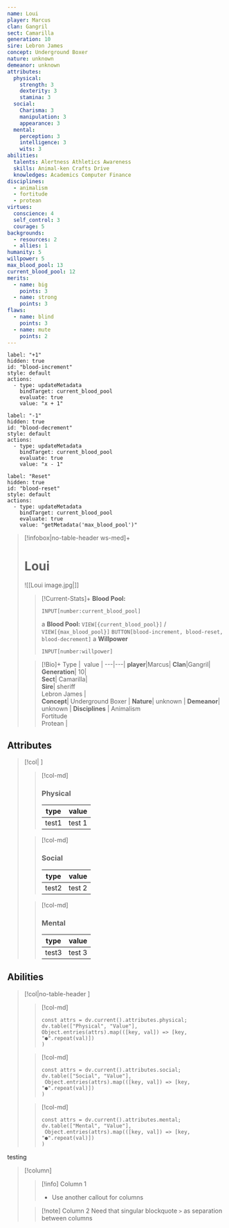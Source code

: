```yaml
---
name: Loui
player: Marcus
clan: Gangril
sect: Camarilla
generation: 10
sire: Lebron James
concept: Underground Boxer
nature: unknown
demeanor: unknown
attributes:
  physical:
    strength: 3
    dexterity: 3
    stamina: 3
  social:
    Charisma: 3
    manipulation: 3
    appearance: 3
  mental:
    perception: 3
    intelligence: 3
    wits: 3
abilities:
  talents: Alertness Athletics Awareness
  skills: Animal-ken Crafts Drive
  knowledges: Academics Computer Finance
disciplines:
  - animalism
  - fortitude
  - protean
virtues:
  conscience: 4
  self_control: 3
  courage: 5
backgrounds:
  - resources: 2
  - allies: 1
humanity: 5
willpower: 5
max_blood_pool: 13
current_blood_pool: 12
merits:
  - name: big
    points: 3
  - name: strong
    points: 3
flaws:
  - name: blind
    points: 3
  - name: mute
    points: 2
---
```

```meta-bind-button
label: "+1"
hidden: true
id: "blood-increment"
style: default
actions:
  - type: updateMetadata
    bindTarget: current_blood_pool
    evaluate: true
    value: "x + 1"
```

```meta-bind-button
label: "-1"
hidden: true
id: "blood-decrement"
style: default
actions:
  - type: updateMetadata
    bindTarget: current_blood_pool
    evaluate: true
    value: "x - 1"
```

```meta-bind-button
label: "Reset"
hidden: true
id: "blood-reset"
style: default
actions:
  - type: updateMetadata
    bindTarget: current_blood_pool
    evaluate: true
    value: "getMetadata('max_blood_pool')"
```

>[!infobox|no-table-header ws-med]+  
># Loui
>![[Loui image.jpg|]]
>
>>[!Current-Stats]+
>>**Blood Pool:** 
>>```meta-bind
>>INPUT[number:current_blood_pool]
>>```
>>a
>>  **Blood Pool:** `VIEW[{current_blood_pool}]` / `VIEW[{max_blood_pool}]` `BUTTON[blood-increment, blood-reset, blood-decrement]`
>>a
>>**Willpower**  
>>```meta-bind
>>INPUT[number:willpower]
>>```
>
>>[!Bio]+
>>Type |  value |
>> ---|---|
>>**player**|Marcus|
>>**Clan**|Gangril| 
>>**Generation**| 10|  
>>**Sect**| Camarilla|  
>>**Sire**| sheriff <br>Lebron James |  
>>**Concept**| Underground Boxer  |
>>**Nature**| unknown | 
>>**Demeanor**| unknown  |
>>**Disciplines** | Animalism<br>Fortitude<br>Protean |
>


## Attributes

> [!col| ]
>> [!col-md]
>> ### Physical
>>type|value|
>> ---|---| 
>>test1|test 1|
>
>> [!col-md]
>> ### Social
>>type|value|
>> ---|---| 
>> test2|test 2|
>
>> [!col-md]
>> ### Mental
>> type|value|
>> ---|---| 
>> test3|test 3| 


## Abilities

> [!col|no-table-header ]
>> [!col-md]
>>```dataviewjs
>>const attrs = dv.current().attributes.physical;
>>dv.table(["Physical", "Value"],
> > Object.entries(attrs).map(([key, val]) => [key, "●".repeat(val)])
>>)
>>```
>
>> [!col-md]
>>```dataviewjs
>>const attrs = dv.current().attributes.social;
>>dv.table(["Social", "Value"],
>>  Object.entries(attrs).map(([key, val]) => [key, "●".repeat(val)])
>>)
>>```
> 
> 
>> [!col-md]
>>```dataviewjs
>>const attrs = dv.current().attributes.mental;
>>dv.table(["Mental", "Value"],
>>  Object.entries(attrs).map(([key, val]) => [key, "●".repeat(val)])
>>)
>>```





testing

> [!column]
>> [!info] Column 1
>> - Use another callout for columns
>
>> [!note] Column 2
>> Need that singular blockquote `>` as separation between columns
